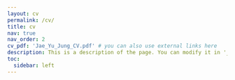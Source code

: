 ```yaml
---
layout: cv
permalink: /cv/
title: cv
nav: true
nav_order: 2
cv_pdf: 'Jae_Yu_Jung_CV.pdf' # you can also use external links here
description: This is a description of the page. You can modify it in '_pages/cv.md'. You can also change or remove the top pdf download button.
toc:
  sidebar: left
---
```

